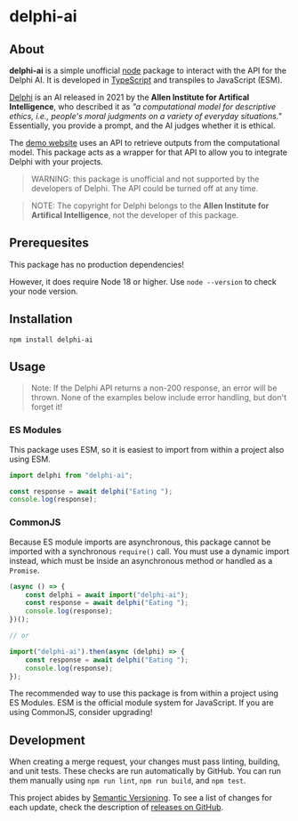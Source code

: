 # delphi-ai

## About

**delphi-ai** is a simple unofficial [node](https://nodejs.org/) package to interact with the API for the Delphi AI. It is developed in [TypeScript](https://www.typescriptlang.org/) and transpiles to JavaScript (ESM).

[Delphi](https://delphi.allenai.org/) is an AI released in 2021 by the **Allen Institute for Artifical Intelligence**, who described it as *"a computational model for descriptive ethics, i.e., people's moral judgments on a variety of everyday situations."* Essentially, you provide a prompt, and the AI judges whether it is ethical.

The [demo website](https://delphi.allenai.org/) uses an API to retrieve outputs from the computational model. This package acts as a wrapper for that API to allow you to integrate Delphi with your projects.

> WARNING: this package is unofficial and not supported by the developers of Delphi. The API could be turned off at any time.

> NOTE: The copyright for Delphi belongs to the **Allen Institute for Artifical Intelligence**, not the developer of this package.

## Prerequesites

This package has no production dependencies!

However, it does require Node 18 or higher. Use `node --version` to check your node version.

## Installation

`npm install delphi-ai`

## Usage

> Note: If the Delphi API returns a non-200 response, an error will be thrown.
> None of the examples below include error handling, but don't forget it!

### ES Modules

This package uses ESM, so it is easiest to import from within a project also using ESM.

```js
import delphi from "delphi-ai";

const response = await delphi("Eating ");
console.log(response);
```

### CommonJS

Because ES module imports are asynchronous, this package cannot be imported with a synchronous `require()` call.
You must use a dynamic import instead, which must be inside an asynchronous method or handled as a `Promise`.

```js
(async () => {
    const delphi = await import("delphi-ai");
    const response = await delphi("Eating ");
    console.log(response);
})();

// or

import("delphi-ai").then(async (delphi) => {
    const response = await delphi("Eating ");
    console.log(response);
});
```

The recommended way to use this package is from within a project using ES Modules.
ESM is the official module system for JavaScript. If you are using CommonJS, consider upgrading!

## Development

When creating a merge request, your changes must pass linting, building, and unit tests. These checks are run automatically by GitHub. You can run them manually using `npm run lint`, `npm run build`, and `npm test`.

This project abides by [Semantic Versioning](https://semver.org/). To see a list of changes for each update, check the description of [releases on GitHub](https://github.com/JstnMcBrd/delphi-ai/releases).
